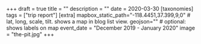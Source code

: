 +++
draft = true
title = ""
description = ""
date = 2020-03-30
[taxonomies]
tags = ["trip report"]
[extra]
mapbox_static_path="-118.4451,37.399,9,0" # lat, long, scale, tilt. shows a map in blog list view.
geojson="" # optional: shows labels on map
event_date = "December 2019 - January 2020"
image = "the-pit.jpg"
+++
